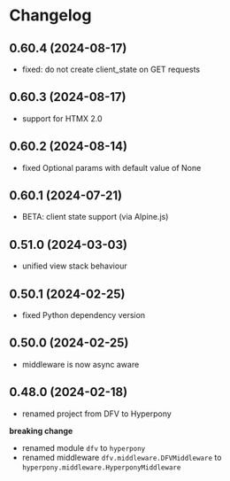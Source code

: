 # Changelog

<!-- releases -->

## 0.60.4 (2024-08-17)

- fixed: do not create client_state on GET requests

## 0.60.3 (2024-08-17)

- support for HTMX 2.0

## 0.60.2 (2024-08-14)

- fixed Optional params with default value of None

## 0.60.1 (2024-07-21)

- BETA: client state support (via Alpine.js)

## 0.51.0 (2024-03-03)

- unified view stack behaviour

## 0.50.1 (2024-02-25)

- fixed Python dependency version

## 0.50.0 (2024-02-25)

- middleware is now async aware

## 0.48.0 (2024-02-18)

- renamed project from DFV to Hyperpony

**breaking change**

- renamed module `dfv` to `hyperpony`
- renamed middleware `dfv.middleware.DFVMiddleware` to `hyperpony.middleware.HyperponyMiddleware`


 
